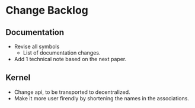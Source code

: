 # Change Backlog

## Documentation
- Revise all symbols
    - List of documentation changes.
- Add 1 technical note based on the next paper.

## Kernel
- Change api, to be transported to decentralized.
- Make it more user firendly by shortening the names in the associations.
